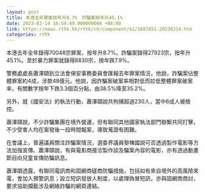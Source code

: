 ```yaml
---
layout: post
title: 本港去年罪案按年升8.7%　詐騙案按年升45.1%
date: 2023-02-14 16:54:49.000000000 +08:00
link: https://news.rthk.hk/rthk/ch/component/k2/1687851-20230214.htm
categories: rthk
---
```


本港去年全年錄得70048宗罪案，按年升8.7%。詐騙案錄得27923宗，按年升45.1%。至於暴力罪案就錄得8830宗，按年跌7.9%。

警務處處長蕭澤頤到立法會保安事務委員會匯報去年罪案情況，他說，詐騙案佔整體罪案約4成，涉款48億元。他說，因詐騙案破案率相對低而拉低整體罪案破案率，有關數字按年下跌3.3個百分點，由38.5%降至35.2%。

另外，就《國安法》的執法行動，蕭澤頤說共拘捕超過230人，當中6成人被檢控。

蕭澤頤說，不少詐騙集團在境外營運，但有聯同其他國家執法部門聯繫共同打擊，不少受害人均在案發後一段時間報案，導致蒐證有困難。

在會議上，普遍議員關注詐騙案情況，選委界議員黎棟國說可否透過製作電影等方法加強宣傳。蕭澤頤說，有與電影商接洽製作談及騙案內容的電影，亦有透過動畫節目向兒童宣傳防騙訊息。

蕭澤頤透露，有聯同電訊商和固網商磋商防騙措施，包括如有來自境外的高風險來電，會加入預警訊息；設立短訊發放人制度，以處理偽冒短訊，亦與固網商商討，要求協助攔截涉及網絡詐騙的網頁連結。
